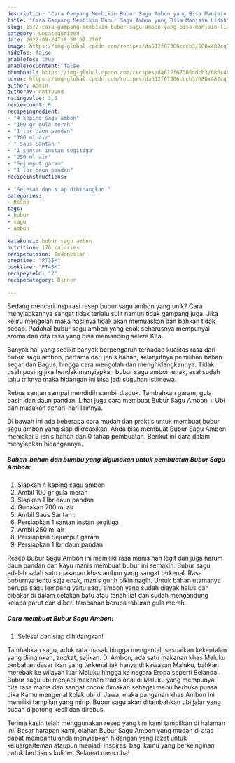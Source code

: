 ```yaml
---
description: "Cara Gampang Membikin Bubur Sagu Ambon yang Bisa Manjain Lidah"
title: "Cara Gampang Membikin Bubur Sagu Ambon yang Bisa Manjain Lidah"
slug: 1572-cara-gampang-membikin-bubur-sagu-ambon-yang-bisa-manjain-lidah
category: Uncategorized
date: 2022-09-24T18:50:57.270Z
image: https://img-global.cpcdn.com/recipes/da612f67306cdcb3/680x482cq70/bubur-sagu-ambon-foto-resep-utama.jpg
hideToc: false
enableToc: true
enableTocContent: false
thumbnail: https://img-global.cpcdn.com/recipes/da612f67306cdcb3/680x482cq70/bubur-sagu-ambon-foto-resep-utama.jpg
cover: https://img-global.cpcdn.com/recipes/da612f67306cdcb3/680x482cq70/bubur-sagu-ambon-foto-resep-utama.jpg
author: Admin
authorAv: notfound
ratingvalue: 3.6
reviewcount: 8
recipeingredient:
- "4 keping sagu ambon"
- "100 gr gula merah"
- "1 lbr daun pandan"
- "700 ml air"
- " Saus Santan "
- "1 santan instan segitiga"
- "250 ml air"
- "Sejumput garam"
- "1 lbr daun pandan"
recipeinstructions:

- "Selesai dan siap dihidangkan!"
categories:
- Resep
tags:
- bubur
- sagu
- ambon

katakunci: bubur sagu ambon 
nutrition: 176 calories
recipecuisine: Indonesian
preptime: "PT35M"
cooktime: "PT43M"
recipeyield: "2"
recipecategory: Dinner

---
```





Sedang mencari inspirasi resep bubur sagu ambon yang unik? Cara menyiapkannya sangat tidak terlalu sulit namun tidak gampang juga. Jika keliru mengolah maka hasilnya tidak akan memuaskan dan bahkan tidak sedap. Padahal bubur sagu ambon yang enak seharusnya mempunyai aroma dan cita rasa yang bisa memancing selera Kita.





Banyak hal yang sedikit banyak berpengaruh terhadap kualitas rasa dari bubur sagu ambon, pertama dari jenis bahan, selanjutnya pemilihan bahan segar dan Bagus, hingga cara mengolah dan menghidangkannya. Tidak usah pusing jika hendak menyiapkan bubur sagu ambon enak,      asal sudah tahu triknya maka hidangan ini bisa jadi suguhan istimewa.














Rebus santan sampai mendidih sambil diaduk. Tambahkan garam, gula pasir, dan daun pandan. Lihat juga cara membuat Bubur Sagu Ambon + Ubi dan masakan sehari-hari lainnya.






Di bawah ini ada beberapa cara mudah dan praktis untuk membuat bubur sagu ambon yang siap dikreasikan. Anda bisa membuat Bubur Sagu Ambon memakai 9 jenis bahan dan 0 tahap pembuatan. Berikut ini cara dalam menyiapkan hidangannya.

<!--inarticleads1-->

##### Bahan-bahan dan bumbu yang digunakan untuk pembuatan Bubur Sagu Ambon:

1. Siapkan 4 keping sagu ambon
1. Ambil 100 gr gula merah
1. Siapkan 1 lbr daun pandan
1. Gunakan 700 ml air
1. Ambil  Saus Santan :
1. Persiapkan 1 santan instan segitiga
1. Ambil 250 ml air
1. Persiapkan Sejumput garam
1. Persiapkan 1 lbr daun pandan


Resep Bubur Sagu Ambon ini memiliki rasa manis nan legit dan juga harum daun pandan dan kayu manis membuat bubur ini semakin. Bubur sagu adalah salah satu makanan khas ambon yang sangat terkenal. Rasa buburnya tentu saja enak, manis gurih bikin nagih. Untuk bahan utamanya berupa sagu lempeng yaitu sagu ambon yang sudah diayak halus dan dibakar di dalam cetakan batu atau tanah liat dan sudah mengandung kelapa parut dan diberi tambahan berupa taburan gula merah. 

<!--inarticleads2-->

##### Cara membuat Bubur Sagu Ambon:


1. Selesai dan siap dihidangkan!

Tambahkan sagu, aduk rata masak hingga mengental, sesuaikan kekentalan yang diinginkan, angkat, sajikan. Di Ambon, ada satu makanan khas Maluku berbahan dasar ikan yang terkenal tak hanya di kawasan Maluku, bahkan merebak ke wilayah luar Maluku hingga ke negara Eropa seperti Belanda.. Bubur sagu ubi menjadi makanan tradisional di Maluku yang mempunyai cita rasa manis dan sangat cocok dimakan sebagai menu berbuka puasa. Jika Kamu mengenal kolak ubi di Jawa, maka panganan khas Ambon ini memiliki tampilan yang mirip. Bubur sagu akan ditambahkan ubi jalar yang sudah dipotong kecil dan direbus. 

Terima kasih telah menggunakan resep yang tim kami tampilkan di halaman ini. Besar harapan kami, olahan Bubur Sagu Ambon yang mudah di atas dapat membantu anda menyiapkan hidangan yang lezat untuk keluarga/teman ataupun menjadi inspirasi bagi kamu yang berkeinginan untuk berbisnis kuliner. Selamat mencoba!
